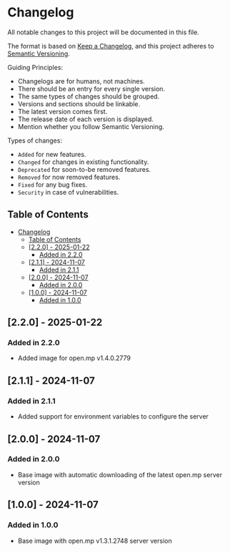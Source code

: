 # Changelog

All notable changes to this project will be documented in this file.

The format is based on [Keep a Changelog](https://keepachangelog.com/en/1.0.0/), and this project adheres to [Semantic Versioning](https://semver.org/spec/v2.0.0.html).

Guiding Principles:

- Changelogs are for humans, not machines.
- There should be an entry for every single version.
- The same types of changes should be grouped.
- Versions and sections should be linkable.
- The latest version comes first.
- The release date of each version is displayed.
- Mention whether you follow Semantic Versioning.

Types of changes:

- `Added` for new features.
- `Changed` for changes in existing functionality.
- `Deprecated` for soon-to-be removed features.
- `Removed` for now removed features.
- `Fixed` for any bug fixes.
- `Security` in case of vulnerabilities.

## Table of Contents

- [Changelog](#changelog)
  - [Table of Contents](#table-of-contents)
  - [\[2.2.0\] - 2025-01-22](#220---2025-01-22)
    - [Added in 2.2.0](#added-in-220)
  - [\[2.1.1\] - 2024-11-07](#211---2024-11-07)
    - [Added in 2.1.1](#added-in-211)
  - [\[2.0.0\] - 2024-11-07](#200---2024-11-07)
    - [Added in 2.0.0](#added-in-200)
  - [\[1.0.0\] - 2024-11-07](#100---2024-11-07)
    - [Added in 1.0.0](#added-in-100)

## [2.2.0] - 2025-01-22

### Added in 2.2.0

- Added image for open.mp v1.4.0.2779

## [2.1.1] - 2024-11-07

### Added in 2.1.1

- Added support for environment variables to configure the server

## [2.0.0] - 2024-11-07

### Added in 2.0.0

- Base image with automatic downloading of the latest open.mp server version

## [1.0.0] - 2024-11-07

### Added in 1.0.0

- Base image with open.mp v1.3.1.2748 server version
